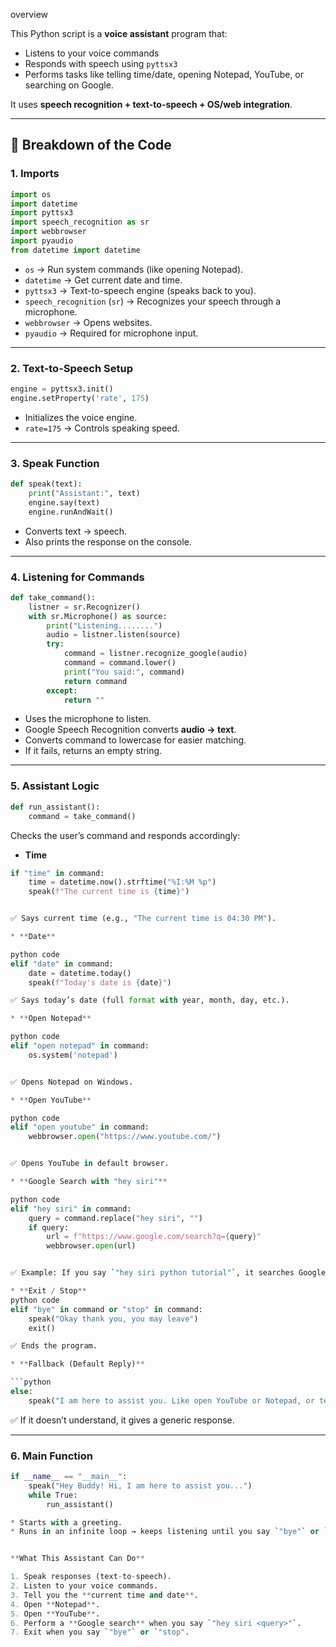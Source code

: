 overview

This Python script is a **voice assistant** program that:

* Listens to your voice commands
* Responds with speech using `pyttsx3`
* Performs tasks like telling time/date, opening Notepad, YouTube, or searching on Google.

It uses **speech recognition + text-to-speech + OS/web integration**.

---

## 📂 **Breakdown of the Code**

### 1. **Imports**

```python
import os
import datetime
import pyttsx3
import speech_recognition as sr
import webbrowser
import pyaudio
from datetime import datetime
```

* `os` → Run system commands (like opening Notepad).
* `datetime` → Get current date and time.
* `pyttsx3` → Text-to-speech engine (speaks back to you).
* `speech_recognition` (`sr`) → Recognizes your speech through a microphone.
* `webbrowser` → Opens websites.
* `pyaudio` → Required for microphone input.

---

### 2. **Text-to-Speech Setup**

```python
engine = pyttsx3.init()
engine.setProperty('rate', 175)
```

* Initializes the voice engine.
* `rate=175` → Controls speaking speed.

---

### 3. **Speak Function**

```python
def speak(text):
    print("Assistant:", text)
    engine.say(text)
    engine.runAndWait()
```

* Converts text → speech.
* Also prints the response on the console.

---

### 4. **Listening for Commands**

```python
def take_command():
    listner = sr.Recognizer()
    with sr.Microphone() as source:
        print("Listening........")
        audio = listner.listen(source)
        try:
            command = listner.recognize_google(audio)
            command = command.lower()
            print("You said:", command)
            return command
        except:
            return ""
```

* Uses the microphone to listen.
* Google Speech Recognition converts **audio → text**.
* Converts command to lowercase for easier matching.
* If it fails, returns an empty string.

---

### 5. **Assistant Logic**

```python
def run_assistant():
    command = take_command()
```

Checks the user’s command and responds accordingly:

* **Time**

```python
if "time" in command:
    time = datetime.now().strftime("%I:%M %p")
    speak(f"The current time is {time}")


✅ Says current time (e.g., "The current time is 04:30 PM").

* **Date**

python code
elif "date" in command:
    date = datetime.today()
    speak(f"Today's date is {date}")

✅ Says today’s date (full format with year, month, day, etc.).

* **Open Notepad**

python code
elif "open notepad" in command:
    os.system('notepad')


✅ Opens Notepad on Windows.

* **Open YouTube**

python code
elif "open youtube" in command:
    webbrowser.open("https://www.youtube.com/")


✅ Opens YouTube in default browser.

* **Google Search with "hey siri"**

python code
elif "hey siri" in command:
    query = command.replace("hey siri", "")
    if query:
        url = f"https://www.google.com/search?q={query}"
        webbrowser.open(url)


✅ Example: If you say `"hey siri python tutorial"`, it searches Google for *python tutorial*.

* **Exit / Stop**
python code
elif "bye" in command or "stop" in command:
    speak("Okay thank you, you may leave")
    exit()

✅ Ends the program.

* **Fallback (Default Reply)**

```python
else:
    speak("I am here to assist you. Like open YouTube or Notepad, or tell you time and date.")
```

✅ If it doesn’t understand, it gives a generic response.

---

### 6. **Main Function**

```python
if __name__ == "__main__":
    speak("Hey Buddy! Hi, I am here to assist you...")
    while True:
        run_assistant()

* Starts with a greeting.
* Runs in an infinite loop → keeps listening until you say `"bye"` or `"stop"`.


**What This Assistant Can Do**

1. Speak responses (text-to-speech).
2. Listen to your voice commands.
3. Tell you the **current time and date**.
4. Open **Notepad**.
5. Open **YouTube**.
6. Perform a **Google search** when you say `"hey siri <query>"`.
7. Exit when you say `"bye"` or `"stop".
